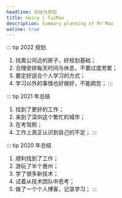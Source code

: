 ```yaml
---
headline: 总结与规划
title: Hairy | TuiMao
description: Summary planning of Mr'Mao
waline: true
---
```


::: tip 2022 规划
1. 找离公司近的房子，好规划基础；
2. 合理安排每天时间与休息，不要过度劳累；
4. 要定好适合个人学习的方式；
5. 学习以外的事情也好做好，不能疏忽；
:::

::: tip 2021 年总结
1. 找到了更好的工作；
2. 来到了深圳这个繁忙的城市；
3. 在考驾照；
5. 工作上真正认识到自己的不足；
:::

::: tip 2020 年总结
1. 顺利找到了工作；
2. 游玩了半个惠州；
3. 学了很多新技术；
4. 试着从技术团队中思考；
5. 做了一个个人博客，记录学习；
:::
